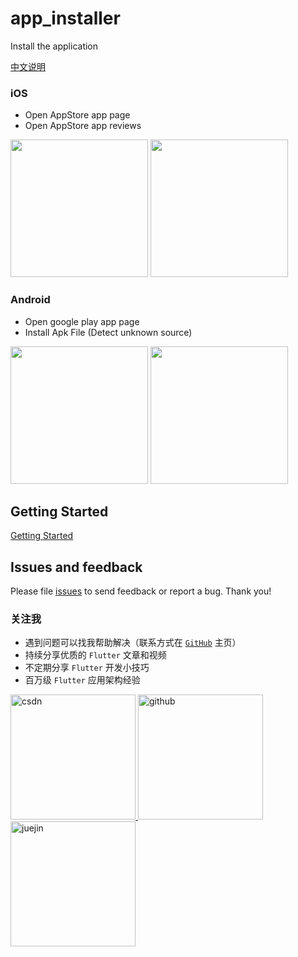 # app_installer

Install the application

[中文说明](https://github.com/yy1300326388/app_installer/tree/master/README_CN.md)

### iOS

* Open AppStore app page
* Open AppStore app reviews

 <img src="https://raw.githubusercontent.com/yy1300326388/app_installer/develop/images/iOS_Go_Store.gif" width="220"/>
<img src="https://raw.githubusercontent.com/yy1300326388/app_installer/develop/images/iOS_Review.gif" width="220"/>


### Android

* Open google play app page
* Install Apk File (Detect unknown source)


<img src="https://raw.githubusercontent.com/yy1300326388/app_installer/develop/images/Android_Go_Store.gif" width="220"/>
<img src="https://raw.githubusercontent.com/yy1300326388/app_installer/develop/images/install_apk.gif" width="220"/>


## Getting Started

[Getting Started](https://github.com/yy1300326388/app_installer/tree/master/example)

## Issues and feedback

Please file [issues](https://github.com/yy1300326388/app_installer/issues/new) to send feedback or report a bug. Thank you!

### 关注我

- 遇到问题可以找我帮助解决（联系方式在 [`GitHub`](https://github.com/yy1300326388) 主页）
- 持续分享优质的 `Flutter` 文章和视频
- 不定期分享 `Flutter` 开发小技巧
- 百万级 `Flutter` 应用架构经验

<p>
  <a href="https://zhengsl.blog.csdn.net">
    <img width="200" alt="csdn" src="https://raw.githubusercontent.com/yy1300326388/yy1300326388/main/images/follow/csdn_follow.png">
  </a>
  <a href="https://github.com/yy1300326388">
    <img width="200" alt="github" src="https://raw.githubusercontent.com/yy1300326388/yy1300326388/main/images/follow/github_follow.png">
  </a>
  <a href="https://juejin.cn/user/764915820276439">
    <img width="200" alt="juejin" src="https://raw.githubusercontent.com/yy1300326388/yy1300326388/main/images/follow/juejin_follow.png">
  </a>
</p>
